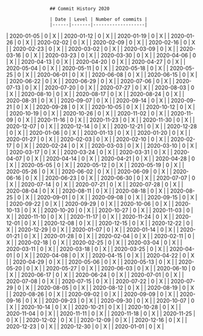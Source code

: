 
                    ## Commit History 2020

                    | Date | Level | Number of commits |
                    |------|-------|-------------------|
                
| 2020-01-05 | 0 | X |
| 2020-01-12 | 0 | X |
| 2020-01-19 | 0 | X |
| 2020-01-26 | 0 | X |
| 2020-02-02 | 0 | X |
| 2020-02-09 | 0 | X |
| 2020-02-16 | 0 | X |
| 2020-02-23 | 0 | X |
| 2020-03-02 | 0 | X |
| 2020-03-09 | 0 | X |
| 2020-03-16 | 0 | X |
| 2020-03-23 | 0 | X |
| 2020-03-30 | 0 | X |
| 2020-04-06 | 0 | X |
| 2020-04-13 | 0 | X |
| 2020-04-20 | 0 | X |
| 2020-04-27 | 0 | X |
| 2020-05-04 | 0 | X |
| 2020-05-11 | 0 | X |
| 2020-05-18 | 0 | X |
| 2020-05-25 | 0 | X |
| 2020-06-01 | 0 | X |
| 2020-06-08 | 0 | X |
| 2020-06-15 | 0 | X |
| 2020-06-22 | 0 | X |
| 2020-06-29 | 0 | X |
| 2020-07-06 | 0 | X |
| 2020-07-13 | 0 | X |
| 2020-07-20 | 0 | X |
| 2020-07-27 | 0 | X |
| 2020-08-03 | 0 | X |
| 2020-08-10 | 0 | X |
| 2020-08-17 | 0 | X |
| 2020-08-24 | 0 | X |
| 2020-08-31 | 0 | X |
| 2020-09-07 | 0 | X |
| 2020-09-14 | 0 | X |
| 2020-09-21 | 0 | X |
| 2020-09-28 | 0 | X |
| 2020-10-05 | 0 | X |
| 2020-10-12 | 0 | X |
| 2020-10-19 | 0 | X |
| 2020-10-26 | 0 | X |
| 2020-11-02 | 0 | X |
| 2020-11-09 | 0 | X |
| 2020-11-16 | 0 | X |
| 2020-11-23 | 0 | X |
| 2020-11-30 | 0 | X |
| 2020-12-07 | 0 | X |
| 2020-12-14 | 0 | X |
| 2020-12-21 | 0 | X |
| 2020-12-28 | 0 | X |
| 2020-01-06 | 0 | X |
| 2020-01-13 | 0 | X |
| 2020-01-20 | 0 | X |
| 2020-01-27 | 0 | X |
| 2020-02-03 | 0 | X |
| 2020-02-10 | 0 | X |
| 2020-02-17 | 0 | X |
| 2020-02-24 | 0 | X |
| 2020-03-03 | 0 | X |
| 2020-03-10 | 0 | X |
| 2020-03-17 | 0 | X |
| 2020-03-24 | 0 | X |
| 2020-03-31 | 0 | X |
| 2020-04-07 | 0 | X |
| 2020-04-14 | 0 | X |
| 2020-04-21 | 0 | X |
| 2020-04-28 | 0 | X |
| 2020-05-05 | 0 | X |
| 2020-05-12 | 0 | X |
| 2020-05-19 | 0 | X |
| 2020-05-26 | 0 | X |
| 2020-06-02 | 0 | X |
| 2020-06-09 | 0 | X |
| 2020-06-16 | 0 | X |
| 2020-06-23 | 0 | X |
| 2020-06-30 | 0 | X |
| 2020-07-07 | 0 | X |
| 2020-07-14 | 0 | X |
| 2020-07-21 | 0 | X |
| 2020-07-28 | 0 | X |
| 2020-08-04 | 0 | X |
| 2020-08-11 | 0 | X |
| 2020-08-18 | 0 | X |
| 2020-08-25 | 0 | X |
| 2020-09-01 | 0 | X |
| 2020-09-08 | 0 | X |
| 2020-09-15 | 0 | X |
| 2020-09-22 | 0 | X |
| 2020-09-29 | 0 | X |
| 2020-10-06 | 0 | X |
| 2020-10-13 | 0 | X |
| 2020-10-20 | 0 | X |
| 2020-10-27 | 0 | X |
| 2020-11-03 | 0 | X |
| 2020-11-10 | 0 | X |
| 2020-11-17 | 0 | X |
| 2020-11-24 | 0 | X |
| 2020-12-01 | 0 | X |
| 2020-12-08 | 0 | X |
| 2020-12-15 | 0 | X |
| 2020-12-22 | 0 | X |
| 2020-12-29 | 0 | X |
| 2020-01-07 | 0 | X |
| 2020-01-14 | 0 | X |
| 2020-01-21 | 0 | X |
| 2020-01-28 | 0 | X |
| 2020-02-04 | 0 | X |
| 2020-02-11 | 0 | X |
| 2020-02-18 | 0 | X |
| 2020-02-25 | 0 | X |
| 2020-03-04 | 0 | X |
| 2020-03-11 | 0 | X |
| 2020-03-18 | 0 | X |
| 2020-03-25 | 0 | X |
| 2020-04-01 | 0 | X |
| 2020-04-08 | 0 | X |
| 2020-04-15 | 0 | X |
| 2020-04-22 | 0 | X |
| 2020-04-29 | 0 | X |
| 2020-05-06 | 0 | X |
| 2020-05-13 | 0 | X |
| 2020-05-20 | 0 | X |
| 2020-05-27 | 0 | X |
| 2020-06-03 | 0 | X |
| 2020-06-10 | 0 | X |
| 2020-06-17 | 0 | X |
| 2020-06-24 | 0 | X |
| 2020-07-01 | 0 | X |
| 2020-07-08 | 0 | X |
| 2020-07-15 | 0 | X |
| 2020-07-22 | 0 | X |
| 2020-07-29 | 0 | X |
| 2020-08-05 | 0 | X |
| 2020-08-12 | 0 | X |
| 2020-08-19 | 0 | X |
| 2020-08-26 | 0 | X |
| 2020-09-02 | 0 | X |
| 2020-09-09 | 0 | X |
| 2020-09-16 | 0 | X |
| 2020-09-23 | 0 | X |
| 2020-09-30 | 0 | X |
| 2020-10-07 | 0 | X |
| 2020-10-14 | 0 | X |
| 2020-10-21 | 0 | X |
| 2020-10-28 | 0 | X |
| 2020-11-04 | 0 | X |
| 2020-11-11 | 0 | X |
| 2020-11-18 | 0 | X |
| 2020-11-25 | 0 | X |
| 2020-12-02 | 0 | X |
| 2020-12-09 | 0 | X |
| 2020-12-16 | 0 | X |
| 2020-12-23 | 0 | X |
| 2020-12-30 | 0 | X |
| 2020-01-01 | 0 | X |